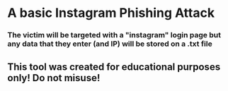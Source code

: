 # A basic Instagram Phishing Attack

### The victim will be targeted with a "instagram" login page but any data that they enter (and IP) will be stored on a .txt file

## This tool was created for educational purposes only! Do not misuse!
